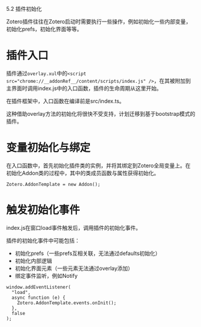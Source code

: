 5.2 插件初始化

Zotero插件往往在Zotero启动时需要执行一些操作，例如初始化一些内部变量，初始化prefs，初始化界面等等。

# 插件入口

插件通过`overlay.xul`中的`<script src="chrome://__addonRef__/content/scripts/index.js" />`，在其被附加到主界面时调用index.js中的入口函数，插件的生命周期从这里开始。

在插件框架中，入口函数在编译前是src/index.ts。

这种借助overlay方法的初始化将很快不受支持，计划迁移到基于bootstrap模式的插件。

# 变量初始化与绑定

在入口函数中，首先初始化插件类的实例，并将其绑定到Zotero全局变量上。在初始化Addon类的过程中，其中的类成员函数与属性获得初始化。

```
Zotero.AddonTemplate = new Addon();
```

# 触发初始化事件

index.js在窗口load事件触发后，调用插件的初始化事件。

插件的初始化事件中可能包括：

- 初始化prefs（一些prefs互相关联，无法通过defaults初始化）
- 初始化内部逻辑
- 初始化界面元素（一些元素无法通过overlay添加）
- 绑定事件监听，例如Notify

```
window.addEventListener(
  "load",
  async function (e) {
    Zotero.AddonTemplate.events.onInit();
  },
  false
);
```